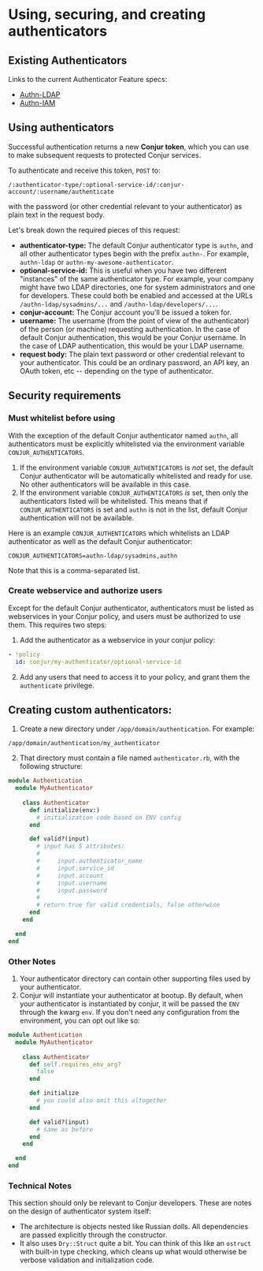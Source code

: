 # Using, securing, and creating authenticators

## Existing Authenticators

Links to the current Authenticator Feature specs:
* [Authn-LDAP](https://github.com/cyberark/conjur/issues/524)
* [Authn-IAM](https://github.com/cyberark/conjur/issues/542)

## Using authenticators

Successful authentication returns a new **Conjur token**, which you can use to
make subsequent requests to protected Conjur services.

To authenticate and receive this token, `POST` to:
```
/:authenticator-type/:optional-service-id/:conjur-account/:username/authenticate
```
with the password (or other credential relevant to your authenticator) as plain
text in the request body.

Let's break down the required pieces of this request:

- **authenticator-type:** The default Conjur authenticator type is `authn`, and
  all other authenticator types begin with the prefix `authn-`. For example,
  `authn-ldap` or `authn-my-awesome-authenticator`.
- **optional-service-id:** This is useful when you have two different
  "instances" of the same authenticator type.  For example, your company might
  have two LDAP directories, one for system administrators and one for
  developers.  These could both be enabled and accessed at the URLs
  `/authn-ldap/sysadmins/...` and `/authn-ldap/developers/...`.
- **conjur-account:** The Conjur account you'll be issued a token for.
- **username:** The username (from the point of view of the authenticator) of
  the person (or machine) requesting authentication.  In the case of default
  Conjur authentication, this would be your Conjur username.  In the case of
  LDAP authentication, this would be your LDAP username.
- **request body:** The plain text password or other credential relevant to
  your authenticator.  This could be an ordinary password, an API key, an
  OAuth token, etc -- depending on the type of authenticator.

## Security requirements

### Must whitelist before using

With the exception of the default Conjur authenticator named `authn`, all
authenticators must be explicitly whitelisted via the environment variable
`CONJUR_AUTHENTICATORS`.

1. If the environment variable `CONJUR_AUTHENTICATORS` is *not* set, the
   default Conjur authenticator will be automatically whitelisted and ready for
   use.  No other authenticators will be available in this case.
2. If the environment variable `CONJUR_AUTHENTICATORS` *is* set, then only the
   authenticators listed will be whitelisted.  This means that if
   `CONJUR_AUTHENTICATORS` is set and `authn` is not in the list, default
   Conjur authentication will not be available.

Here is an example `CONJUR_AUTHENTICATORS` which whitelists an LDAP
authenticator as well as the default Conjur authenticator:
```
CONJUR_AUTHENTICATORS=authn-ldap/sysadmins,authn
```

Note that this is a comma-separated list.

### Create webservice and authorize users 

Except for the default Conjur authenticator, authenticators must be listed as
webservices in your Conjur policy, and users must be authorized to use them.
This requires two steps:

1. Add the authenticator as a webservice in your conjur policy:
```yaml
- !policy
  id: conjur/my-authenticator/optional-service-id
```
2. Add any users that need to access it to your policy, and grant them the
   `authenticate` privilege.


## Creating custom authenticators:

1. Create a new directory under `/app/domain/authentication`.  For example:
```
/app/domain/authentication/my_authenticator
```
2. That directory must contain a file named `authenticator.rb`, with the
   following structure:
```ruby
module Authentication
  module MyAuthenticator
    
    class Authenticator
      def initialize(env:)
        # initialization code based on ENV config
      end

      def valid?(input)
        # input has 5 attributes:
        #
        #     input.authenticator_name
        #     input.service_id
        #     input.account
        #     input.username
        #     input.password
        #
        # return true for valid credentials, false otherwise
      end
    end

  end
end
```

### Other Notes

1. Your authenticator directory can contain other supporting files used by your
   authenticator.
2. Conjur will instantiate your authenticator at bootup.  By default, when your
   authenticator is instantiated by conjur, it will be passed the `ENV` through
   the kwarg `env`.  If you don't need any configuration from the environment,
   you can opt out like so:
```ruby
module Authentication
  module MyAuthenticator
    
    class Authenticator
      def self.requires_env_arg?
        false
      end

      def initialize
        # you could also omit this altogether
      end

      def valid?(input)
        # same as before
      end
    end

  end
end
```

### Technical Notes

This section should only be relevant to Conjur developers.  These are notes on
the design of authenticator system itself:

- The architecture is objects nested like Russian dolls.  All dependencies are
  passed explicitly through the constructor.
- It also uses `Dry::Struct` quite a bit.  You can think of this like an
  `ostruct` with built-in type checking, which cleans up what would otherwise
  be verbose validation and initialization code.

